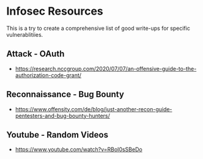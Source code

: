 # Infosec Resources

This is a try to create a comprehensive list of good write-ups for specific vulnerablitiies. 

## Attack - OAuth
 * https://research.nccgroup.com/2020/07/07/an-offensive-guide-to-the-authorization-code-grant/
 
 
## Reconnaissance - Bug Bounty
 * https://www.offensity.com/de/blog/just-another-recon-guide-pentesters-and-bug-bounty-hunters/
 
 


## Youtube - Random Videos

* https://www.youtube.com/watch?v=RBoI0sSBeDo
